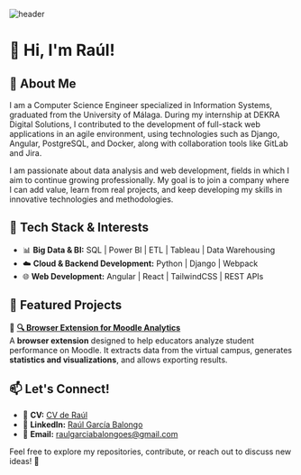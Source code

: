 ![header](https://capsule-render.vercel.app/api?type=venom&height=300&color=647F57&text=Raúl%20García%20Balongo&desc=Computer%20Science%20Engineer&animation=fadeIn&fontColor=2E4A28)
# 👋 Hi, I'm Raúl!

## 👋 About Me  
I am a Computer Science Engineer specialized in Information Systems, graduated from the University of Málaga.
During my internship at DEKRA Digital Solutions, I contributed to the development of full-stack web applications in an agile environment, using technologies such as Django, Angular, PostgreSQL, and Docker, along with collaboration tools like GitLab and Jira.

I am passionate about data analysis and web development, fields in which I aim to continue growing professionally.
My goal is to join a company where I can add value, learn from real projects, and keep developing my skills in innovative technologies and methodologies.

## 🔧 Tech Stack & Interests  
- 📊 **Big Data & BI:** SQL | Power BI | ETL | Tableau | Data Warehousing  
- ☁️ **Cloud & Backend Development:** Python | Django | Webpack
- 🌐 **Web Development:** Angular | React | TailwindCSS | REST APIs

## 📂 Featured Projects  
🔹 **[🔍 Browser Extension for Moodle Analytics](#)**  
A **browser extension** designed to help educators analyze student performance on Moodle. It extracts data from the virtual campus, generates **statistics and visualizations**, and allows exporting results.

## 📫 Let's Connect!  
- 💼 **CV:** [CV de Raúl](https://raulgb4.github.io/curriculum-vitae)  
- 💼 **LinkedIn:** [Raúl García Balongo](https://www.linkedin.com/in/raúl-garcía-balongo-865948350)  
- 📧 **Email:** raulgarciabalongoes@gmail.com  

Feel free to explore my repositories, contribute, or reach out to discuss new ideas! 🚀
